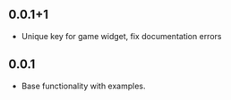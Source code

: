 ## 0.0.1+1

* Unique key for game widget, fix documentation errors

## 0.0.1

* Base functionality with examples.
